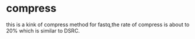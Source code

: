 # compress
this is a kink of compress method for fastq,the rate of compress is about to 20% which is similar to DSRC.
 
